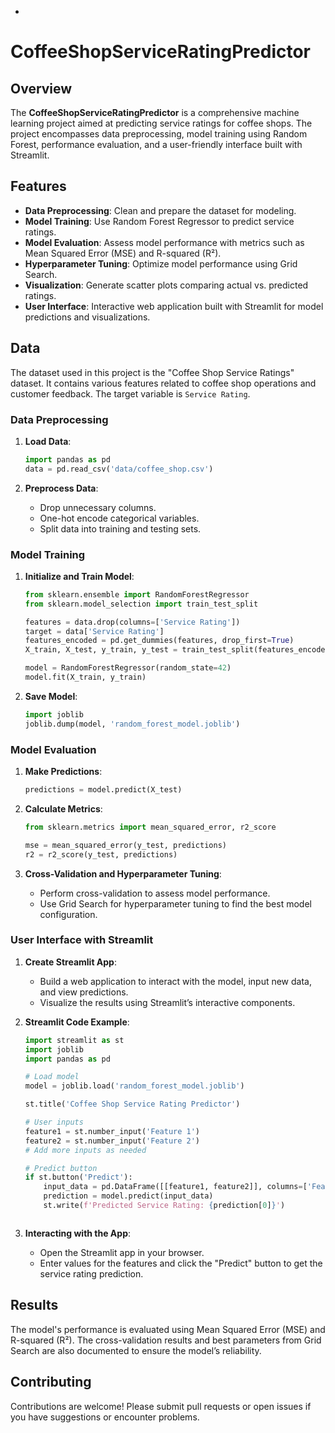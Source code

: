 
-

# CoffeeShopServiceRatingPredictor

## Overview

The **CoffeeShopServiceRatingPredictor** is a comprehensive machine learning project aimed at predicting service ratings for coffee shops. The project encompasses data preprocessing, model training using Random Forest, performance evaluation, and a user-friendly interface built with Streamlit.

## Features

- **Data Preprocessing**: Clean and prepare the dataset for modeling.
- **Model Training**: Use Random Forest Regressor to predict service ratings.
- **Model Evaluation**: Assess model performance with metrics such as Mean Squared Error (MSE) and R-squared (R²).
- **Hyperparameter Tuning**: Optimize model performance using Grid Search.
- **Visualization**: Generate scatter plots comparing actual vs. predicted ratings.
- **User Interface**: Interactive web application built with Streamlit for model predictions and visualizations.



## Data

The dataset used in this project is the "Coffee Shop Service Ratings" dataset. It contains various features related to coffee shop operations and customer feedback. The target variable is `Service Rating`.

### Data Preprocessing

1. **Load Data**:
   ```python
   import pandas as pd
   data = pd.read_csv('data/coffee_shop.csv')
   ```

2. **Preprocess Data**:
   - Drop unnecessary columns.
   - One-hot encode categorical variables.
   - Split data into training and testing sets.

### Model Training

1. **Initialize and Train Model**:
   ```python
   from sklearn.ensemble import RandomForestRegressor
   from sklearn.model_selection import train_test_split

   features = data.drop(columns=['Service Rating'])
   target = data['Service Rating']
   features_encoded = pd.get_dummies(features, drop_first=True)
   X_train, X_test, y_train, y_test = train_test_split(features_encoded, target, test_size=0.2, random_state=42)

   model = RandomForestRegressor(random_state=42)
   model.fit(X_train, y_train)
   ```

2. **Save Model**:
   ```python
   import joblib
   joblib.dump(model, 'random_forest_model.joblib')
   ```

### Model Evaluation

1. **Make Predictions**:
   ```python
   predictions = model.predict(X_test)
   ```

2. **Calculate Metrics**:
   ```python
   from sklearn.metrics import mean_squared_error, r2_score

   mse = mean_squared_error(y_test, predictions)
   r2 = r2_score(y_test, predictions)
   ```

3. **Cross-Validation and Hyperparameter Tuning**:
   - Perform cross-validation to assess model performance.
   - Use Grid Search for hyperparameter tuning to find the best model configuration.

### User Interface with Streamlit

1. **Create Streamlit App**:
   - Build a web application to interact with the model, input new data, and view predictions.
   - Visualize the results using Streamlit’s interactive components.

2. **Streamlit Code Example**:
   ```python
   import streamlit as st
   import joblib
   import pandas as pd

   # Load model
   model = joblib.load('random_forest_model.joblib')

   st.title('Coffee Shop Service Rating Predictor')

   # User inputs
   feature1 = st.number_input('Feature 1')
   feature2 = st.number_input('Feature 2')
   # Add more inputs as needed

   # Predict button
   if st.button('Predict'):
       input_data = pd.DataFrame([[feature1, feature2]], columns=['Feature 1', 'Feature 2'])
       prediction = model.predict(input_data)
       st.write(f'Predicted Service Rating: {prediction[0]}')
   ```


   ```

2. **Interacting with the App**:
   - Open the Streamlit app in your browser.
   - Enter values for the features and click the "Predict" button to get the service rating prediction.

## Results

The model's performance is evaluated using Mean Squared Error (MSE) and R-squared (R²). The cross-validation results and best parameters from Grid Search are also documented to ensure the model’s reliability.


## Contributing

Contributions are welcome! Please submit pull requests or open issues if you have suggestions or encounter problems.


